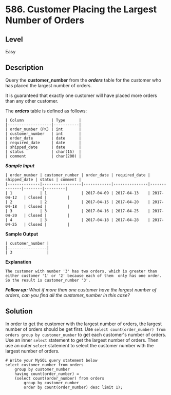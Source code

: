 # 586. Customer Placing the Largest Number of Orders
## Level
Easy

## Description
Query the **customer_number** from the ***orders*** table for the customer who has placed the largest number of orders.

It is guaranteed that exactly one customer will have placed more orders than any other customer.

The ***orders*** table is defined as follows:
```
| Column            | Type      |
|-------------------|-----------|
| order_number (PK) | int       |
| customer_number   | int       |
| order_date        | date      |
| required_date     | date      |
| shipped_date      | date      |
| status            | char(15)  |
| comment           | char(200) |
```
***Sample Input***
```
| order_number | customer_number | order_date | required_date | shipped_date | status | comment |
|--------------|-----------------|------------|---------------|--------------|--------|---------|
| 1            | 1               | 2017-04-09 | 2017-04-13    | 2017-04-12   | Closed |         |
| 2            | 2               | 2017-04-15 | 2017-04-20    | 2017-04-18   | Closed |         |
| 3            | 3               | 2017-04-16 | 2017-04-25    | 2017-04-20   | Closed |         |
| 4            | 3               | 2017-04-18 | 2017-04-28    | 2017-04-25   | Closed |         |
```
**Sample Output**
```
| customer_number |
|-----------------|
| 3               |
```
**Explanation**
```
The customer with number '3' has two orders, which is greater than either customer '1' or '2' because each of them  only has one order. 
So the result is customer_number '3'.
```
***Follow up:*** *What if more than one customer have the largest number of orders, can you find all the customer_number in this case?*

## Solution
In order to get the customer with the largest number of orders, the largest number of orders should be get first. Use `select count(order_number) from orders group by customer_number` to get each customer's number of orders. Use an inner `select` statement to get the largest number of orders. Then use an outer `select` statement to select the customer number with the largest number of orders.
```
# Write your MySQL query statement below
select customer_number from orders
    group by customer_number
    having count(order_number) =
    (select count(order_number) from orders
        group by customer_number
        order by count(order_number) desc limit 1);
```
